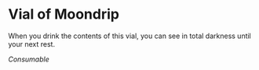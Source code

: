 # Vial of Moondrip

When you drink the contents of this vial, you can see in total darkness until your next rest.

*Consumable*
